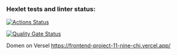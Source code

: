 ### Hexlet tests and linter status:
[![Actions Status](https://github.com/irina92-08/frontend-project-11/actions/workflows/hexlet-check.yml/badge.svg)](https://github.com/irina92-08/frontend-project-11/actions)

[![Quality Gate Status](https://sonarcloud.io/api/project_badges/measure?project=irina92-08_frontend-project-11&metric=alert_status)](https://sonarcloud.io/summary/new_code?id=irina92-08_frontend-project-11)

Domen on Versel
https://frontend-project-11-nine-chi.vercel.app/